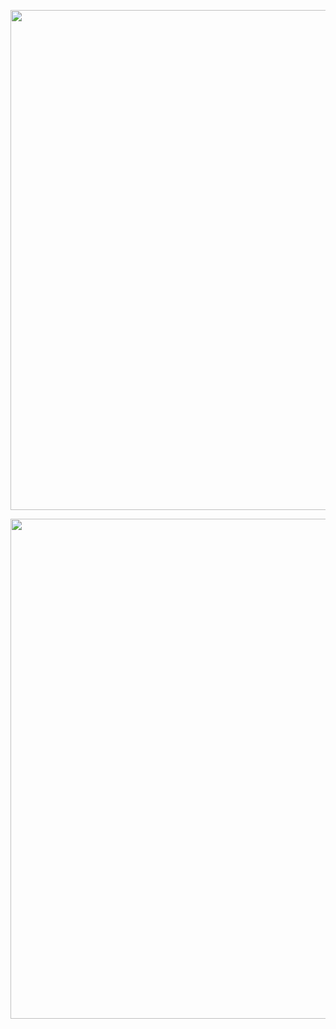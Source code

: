 <p align="center">
  <img width="800" src="https://github-readme-stats.vercel.app/api?username=xon-personal&theme=midnight-purple&show_icons=true&include_all_commits=true"/>
</p>
<p align="center">
  <img width="800" src="https://github-readme-stats.vercel.app/api/top-langs/?username=xon-personal&layout=compact&theme=midnight-purple"/>
</p>

